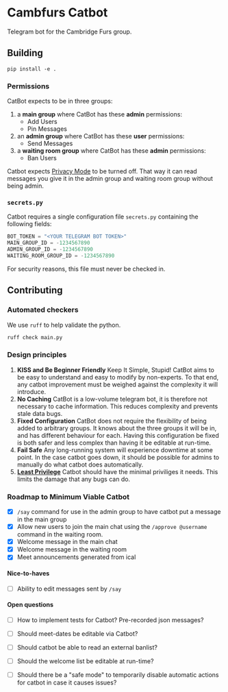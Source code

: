 # Cambfurs Catbot
Telegram bot for the Cambridge Furs group.

## Building
```
pip install -e .
```

### Permissions
CatBot expects to be in three groups:
1) a **main group** where CatBot has these **admin** permissions:
    * Add Users
    * Pin Messages
2) an **admin group** where CatBot has these **user** permissions:
    * Send Messages
3) a **waiting room group** where CatBot has these **admin** permissions:
    * Ban Users

Catbot expects [Privacy Mode](https://core.telegram.org/bots/features#privacy-mode) to be turned off.
That way it can read messages you give it in the admin group and waiting room group without being admin.

### `secrets.py`
Catbot requires a single configuration file `secrets.py` containing the following fields:
```python
BOT_TOKEN = "<YOUR TELEGRAM BOT TOKEN>"
MAIN_GROUP_ID = -1234567890
ADMIN_GROUP_ID = -1234567890
WAITING_ROOM_GROUP_ID = -1234567890
```
For security reasons, this file must never be checked in.

## Contributing

### Automated checkers
We use `ruff` to help validate the python.
```bash
ruff check main.py
```

### Design principles
1) **KISS and Be Beginner Friendly**
    Keep It Simple, Stupid!
    CatBot aims to be easy to understand and easy to modify by non-experts.
    To that end, any catbot improvement must be weighed against the complexity it will introduce.
2) **No Caching**
    CatBot is a low-volume telegram bot, it is therefore not necessary to cache information.
    This reduces complexity and prevents stale data bugs.
3) **Fixed Configuration**
    CatBot does not require the flexibility of being added to arbitrary groups.
    It knows about the three groups it will be in, and has different behaviour for each.
    Having this configuration be fixed is both safer and less complex than having it be editable at run-time.
4) **Fail Safe**
    Any long-running system will experience downtime at some point.
    In the case catbot goes down, it should be possible for admins to manually do what catbot does automatically.
5) **[Least Privilege](https://en.wikipedia.org/wiki/Principle_of_least_privilege)**
    Catbot should have the minimal priviliges it needs. This limits the damage that any bugs can do.

### Roadmap to Minimum Viable Catbot
- [x] `/say` command for use in the admin group to have catbot put a message in the main group
- [x] Allow new users to join the main chat using the `/approve @username` command in the waiting room.
- [x] Welcome message in the main chat
- [x] Welcome message in the waiting room
- [x] Meet announcements generated from ical

#### Nice-to-haves
- [ ] Ability to edit messages sent by `/say`

#### Open questions
- [ ] How to implement tests for Catbot? Pre-recorded json messages?
- [ ] Should meet-dates be editable via Catbot?
- [ ] Should catbot be able to read an external banlist?
- [ ] Should the welcome list be editable at run-time?
- [ ] Should there be a "safe mode" to temporarily disable automatic actions for catbot in case it causes issues?

